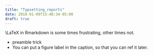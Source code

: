 ```yaml
---
title: "Typsetting_reports"
date: 2018-01-09T15:48:34-05:00
draft: true
---
```



\LaTeX in Rmarkdown is some times frustrating, other times not.

- preamble trick
- You can put a figure label in the caption, so that you can ref it
  later.
